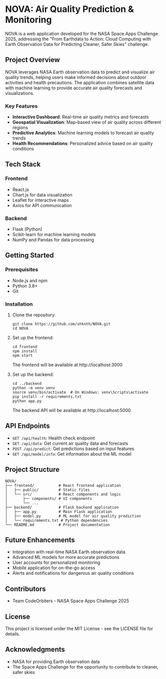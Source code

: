 # NOVA: Air Quality Prediction & Monitoring

NOVA is a web application developed for the NASA Space Apps Challenge 2025, addressing the "From Earthdata to Action: Cloud Computing with Earth Observation Data for Predicting Cleaner, Safer Skies" challenge.

## Project Overview

NOVA leverages NASA Earth observation data to predict and visualize air quality trends, helping users make informed decisions about outdoor activities and health precautions. The application combines satellite data with machine learning to provide accurate air quality forecasts and visualizations.

### Key Features

- **Interactive Dashboard**: Real-time air quality metrics and forecasts
- **Geospatial Visualization**: Map-based view of air quality across different regions
- **Predictive Analytics**: Machine learning models to forecast air quality trends
- **Health Recommendations**: Personalized advice based on air quality conditions

## Tech Stack

### Frontend
- React.js
- Chart.js for data visualization
- Leaflet for interactive maps
- Axios for API communication

### Backend
- Flask (Python)
- Scikit-learn for machine learning models
- NumPy and Pandas for data processing

## Getting Started

### Prerequisites
- Node.js and npm
- Python 3.8+
- Git

### Installation

1. Clone the repository:
   ```
   git clone https://github.com/shknth/NOVA.git
   cd NOVA
   ```

2. Set up the frontend:
   ```
   cd frontend
   npm install
   npm start
   ```
   The frontend will be available at http://localhost:3000

3. Set up the backend:
   ```
   cd ../backend
   python -m venv venv
   source venv/bin/activate  # On Windows: venv\Scripts\activate
   pip install -r requirements.txt
   python app.py
   ```
   The backend API will be available at http://localhost:5000

## API Endpoints

- `GET /api/health`: Health check endpoint
- `GET /api/data`: Get current air quality data and forecasts
- `POST /api/predict`: Get predictions based on input features
- `GET /api/model/info`: Get information about the ML model

## Project Structure

```
NOVA/
├── frontend/           # React frontend application
│   ├── public/         # Static files
│   └── src/            # React components and logic
│       ├── components/ # UI components
│       └── ...
├── backend/            # Flask backend application
│   ├── app.py          # Main Flask application
│   ├── model.py        # ML model for air quality prediction
│   └── requirements.txt # Python dependencies
└── README.md           # Project documentation
```

## Future Enhancements

- Integration with real-time NASA Earth observation data
- Advanced ML models for more accurate predictions
- User accounts for personalized monitoring
- Mobile application for on-the-go access
- Alerts and notifications for dangerous air quality conditions

## Contributors

- Team CodeOrbiters - NASA Space Apps Challenge 2025

## License

This project is licensed under the MIT License - see the LICENSE file for details.

## Acknowledgments

- NASA for providing Earth observation data
- The Space Apps Challenge for the opportunity to contribute to cleaner, safer skies
